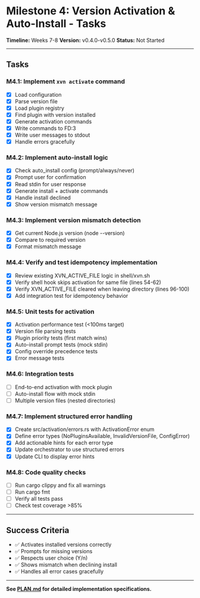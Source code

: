 # Milestone 4: Version Activation & Auto-Install - Tasks

**Timeline:** Weeks 7-8
**Version:** v0.4.0-v0.5.0
**Status:** Not Started

---

## Tasks

### M4.1: Implement `xvn activate` command
- [x] Load configuration
- [x] Parse version file
- [x] Load plugin registry
- [x] Find plugin with version installed
- [x] Generate activation commands
- [x] Write commands to FD:3
- [x] Write user messages to stdout
- [x] Handle errors gracefully

### M4.2: Implement auto-install logic
- [x] Check auto_install config (prompt/always/never)
- [x] Prompt user for confirmation
- [x] Read stdin for user response
- [x] Generate install + activate commands
- [x] Handle install declined
- [x] Show version mismatch message

### M4.3: Implement version mismatch detection
- [x] Get current Node.js version (node --version)
- [x] Compare to required version
- [x] Format mismatch message

### M4.4: Verify and test idempotency implementation
- [x] Review existing XVN_ACTIVE_FILE logic in shell/xvn.sh
- [x] Verify shell hook skips activation for same file (lines 54-62)
- [x] Verify XVN_ACTIVE_FILE cleared when leaving directory (lines 96-100)
- [x] Add integration test for idempotency behavior

### M4.5: Unit tests for activation
- [x] Activation performance test (<100ms target)
- [x] Version file parsing tests
- [x] Plugin priority tests (first match wins)
- [x] Auto-install prompt tests (mock stdin)
- [x] Config override precedence tests
- [x] Error message tests

### M4.6: Integration tests
- [ ] End-to-end activation with mock plugin
- [ ] Auto-install flow with mock stdin
- [ ] Multiple version files (nested directories)

### M4.7: Implement structured error handling
- [x] Create src/activation/errors.rs with ActivationError enum
- [x] Define error types (NoPluginsAvailable, InvalidVersionFile, ConfigError)
- [x] Add actionable hints for each error type
- [x] Update orchestrator to use structured errors
- [x] Update CLI to display error hints

### M4.8: Code quality checks
- [ ] Run cargo clippy and fix all warnings
- [ ] Run cargo fmt
- [ ] Verify all tests pass
- [ ] Check test coverage >85%

---

## Success Criteria

- ✅ Activates installed versions correctly
- ✅ Prompts for missing versions
- ✅ Respects user choice (Y/n)
- ✅ Shows mismatch when declining install
- ✅ Handles all error cases gracefully

---

**See [PLAN.md](./PLAN.md) for detailed implementation specifications.**
